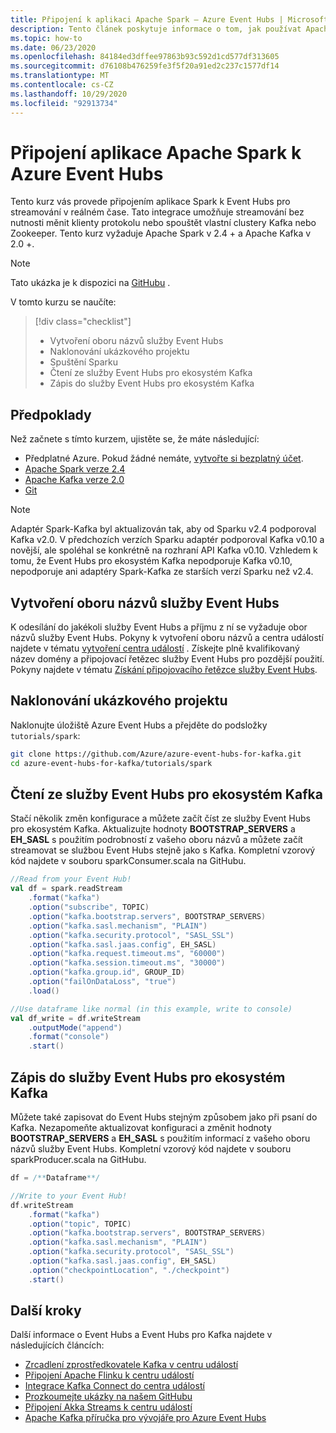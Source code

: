```yaml
---
title: Připojení k aplikaci Apache Spark – Azure Event Hubs | Microsoft Docs
description: Tento článek poskytuje informace o tom, jak používat Apache Spark s Azure Event Hubs pro Kafka.
ms.topic: how-to
ms.date: 06/23/2020
ms.openlocfilehash: 84184ed3dffee97863b93c592d1cd577df313605
ms.sourcegitcommit: d76108b476259fe3f5f20a91ed2c237c1577df14
ms.translationtype: MT
ms.contentlocale: cs-CZ
ms.lasthandoff: 10/29/2020
ms.locfileid: "92913734"
---
```

# <a name="connect-your-apache-spark-application-with-azure-event-hubs"></a>Připojení aplikace Apache Spark k Azure Event Hubs
Tento kurz vás provede připojením aplikace Spark k Event Hubs pro streamování v reálném čase. Tato integrace umožňuje streamování bez nutnosti měnit klienty protokolu nebo spouštět vlastní clustery Kafka nebo Zookeeper. Tento kurz vyžaduje Apache Spark v 2.4 + a Apache Kafka v 2.0 +.

> [!NOTE]
> Tato ukázka je k dispozici na [GitHubu](https://github.com/Azure/azure-event-hubs-for-kafka/tree/master/tutorials/spark/) .

V tomto kurzu se naučíte:
> [!div class="checklist"]
> * Vytvoření oboru názvů služby Event Hubs
> * Naklonování ukázkového projektu
> * Spuštění Sparku
> * Čtení ze služby Event Hubs pro ekosystém Kafka
> * Zápis do služby Event Hubs pro ekosystém Kafka

## <a name="prerequisites"></a>Předpoklady

Než začnete s tímto kurzem, ujistěte se, že máte následující:
-   Předplatné Azure. Pokud žádné nemáte, [vytvořte si bezplatný účet](https://azure.microsoft.com/free/).
-   [Apache Spark verze 2.4](https://spark.apache.org/downloads.html)
-   [Apache Kafka verze 2.0]( https://kafka.apache.org/20/documentation.html)
-   [Git](https://www.git-scm.com/downloads)

> [!NOTE]
> Adaptér Spark-Kafka byl aktualizován tak, aby od Sparku v2.4 podporoval Kafka v2.0. V předchozích verzích Sparku adaptér podporoval Kafka v0.10 a novější, ale spoléhal se konkrétně na rozhraní API Kafka v0.10. Vzhledem k tomu, že Event Hubs pro ekosystém Kafka nepodporuje Kafka v0.10, nepodporuje ani adaptéry Spark-Kafka ze starších verzí Sparku než v2.4.


## <a name="create-an-event-hubs-namespace"></a>Vytvoření oboru názvů služby Event Hubs
K odesílání do jakékoli služby Event Hubs a příjmu z ní se vyžaduje obor názvů služby Event Hubs. Pokyny k vytvoření oboru názvů a centra událostí najdete v tématu [vytvoření centra událostí](event-hubs-create.md) . Získejte plně kvalifikovaný název domény a připojovací řetězec služby Event Hubs pro pozdější použití. Pokyny najdete v tématu [Získání připojovacího řetězce služby Event Hubs](event-hubs-get-connection-string.md). 

## <a name="clone-the-example-project"></a>Naklonování ukázkového projektu
Naklonujte úložiště Azure Event Hubs a přejděte do podsložky `tutorials/spark`:

```bash
git clone https://github.com/Azure/azure-event-hubs-for-kafka.git
cd azure-event-hubs-for-kafka/tutorials/spark
```

## <a name="read-from-event-hubs-for-kafka"></a>Čtení ze služby Event Hubs pro ekosystém Kafka
Stačí několik změn konfigurace a můžete začít číst ze služby Event Hubs pro ekosystém Kafka. Aktualizujte hodnoty **BOOTSTRAP_SERVERS** a **EH_SASL** s použitím podrobností z vašeho oboru názvů a můžete začít streamovat se službou Event Hubs stejně jako s Kafka. Kompletní vzorový kód najdete v souboru sparkConsumer.scala na GitHubu. 

```scala
//Read from your Event Hub!
val df = spark.readStream
    .format("kafka")
    .option("subscribe", TOPIC)
    .option("kafka.bootstrap.servers", BOOTSTRAP_SERVERS)
    .option("kafka.sasl.mechanism", "PLAIN")
    .option("kafka.security.protocol", "SASL_SSL")
    .option("kafka.sasl.jaas.config", EH_SASL)
    .option("kafka.request.timeout.ms", "60000")
    .option("kafka.session.timeout.ms", "30000")
    .option("kafka.group.id", GROUP_ID)
    .option("failOnDataLoss", "true")
    .load()

//Use dataframe like normal (in this example, write to console)
val df_write = df.writeStream
    .outputMode("append")
    .format("console")
    .start()
```

## <a name="write-to-event-hubs-for-kafka"></a>Zápis do služby Event Hubs pro ekosystém Kafka
Můžete také zapisovat do Event Hubs stejným způsobem jako při psaní do Kafka. Nezapomeňte aktualizovat konfiguraci a změnit hodnoty **BOOTSTRAP_SERVERS** a **EH_SASL** s použitím informací z vašeho oboru názvů služby Event Hubs.  Kompletní vzorový kód najdete v souboru sparkProducer.scala na GitHubu. 

```scala
df = /**Dataframe**/

//Write to your Event Hub!
df.writeStream
    .format("kafka")
    .option("topic", TOPIC)
    .option("kafka.bootstrap.servers", BOOTSTRAP_SERVERS)
    .option("kafka.sasl.mechanism", "PLAIN")
    .option("kafka.security.protocol", "SASL_SSL")
    .option("kafka.sasl.jaas.config", EH_SASL)
    .option("checkpointLocation", "./checkpoint")
    .start()
```



## <a name="next-steps"></a>Další kroky
Další informace o Event Hubs a Event Hubs pro Kafka najdete v následujících článcích:  

- [Zrcadlení zprostředkovatele Kafka v centru událostí](event-hubs-kafka-mirror-maker-tutorial.md)
- [Připojení Apache Flinku k centru událostí](event-hubs-kafka-flink-tutorial.md)
- [Integrace Kafka Connect do centra událostí](event-hubs-kafka-connect-tutorial.md)
- [Prozkoumejte ukázky na našem GitHubu](https://github.com/Azure/azure-event-hubs-for-kafka)
- [Připojení Akka Streams k centru událostí](event-hubs-kafka-akka-streams-tutorial.md)
- [Apache Kafka příručka pro vývojáře pro Azure Event Hubs](apache-kafka-developer-guide.md)

